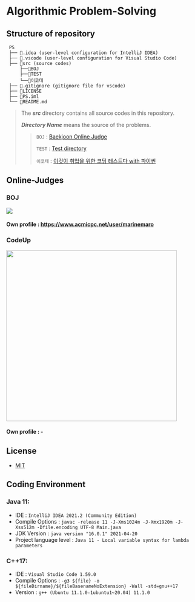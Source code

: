 # Algorithmic Problem-Solving


Structure of repository
----------
```
 PS
 ├── 📁.idea (user-level configuration for IntelliJ IDEA)
 ├── 📁.vscode (user-level configuration for Visual Studio Code)
 ├── 📁src (source codes)
     ├──📁BOJ
     ├──📁TEST
     └──📁이코테
 ├── 📄.gitignore (gitignore file for vscode)
 ├── 📄LICENSE
 ├── 📄PS.iml
 └── 📄README.md
```
> The ***src*** directory contains all source codes in this repository.
>
> ***Directory Name*** means the source of the problems.
>> `BOJ` : [Baekjoon Online Judge](https://www.acmicpc.net/)
>>
>> `TEST` : [Test directory](src/TEST)
>>
>> `이코테` : [이것이 취업을 위한 코딩 테스트다 with 파이썬](https://github.com/ndb796/python-for-coding-test)


Online-Judges
----------
### BOJ
[![](https://d2gd6pc034wcta.cloudfront.net/images/logo@2x.png)](https://www.acmicpc.net)
#### Own profile : https://www.acmicpc.net/user/marinemaro
### CodeUp
<body>
  <a href="https://www.codeup.kr" target="_blank">
    <img class="CodeUp" width="450" src="https://i.imgur.com/NeJq2jU.png"/>
  </a>
</body>

#### Own profile : -


License
----------
- [MIT](LICENSE)


Coding Environment
----------
### Java 11:
- IDE : `IntelliJ IDEA 2021.2 (Community Edition)`
- Compile Options : `javac -release 11 -J-Xms1024m -J-Xmx1920m -J-Xss512m -Dfile.encoding UTF-8 Main.java`
- JDK Version : `java version "16.0.1" 2021-04-20`
- Project language level : `Java 11 - Local variable syntax for lambda parameters`
### C++17:
- IDE : `Visual Studio Code 1.59.0`
- Compile Options : `-g3 ${file} -o ${fileDirname}/${fileBasenameNoExtension} -Wall -std=gnu++17`
- Version : `g++ (Ubuntu 11.1.0-1ubuntu1~20.04) 11.1.0`
